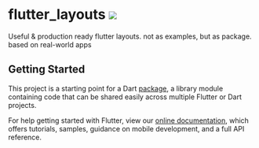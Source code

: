 # flutter_layouts [![](https://img.shields.io/badge/pub-latest-brightgreen)](https://pub.dev/packages/flutter_layouts)

Useful & production ready flutter layouts. not as examples, but as package. based on real-world apps 

## Getting Started

This project is a starting point for a Dart
[package](https://flutter.dev/developing-packages/),
a library module containing code that can be shared easily across
multiple Flutter or Dart projects.

For help getting started with Flutter, view our 
[online documentation](https://flutter.dev/docs), which offers tutorials, 
samples, guidance on mobile development, and a full API reference.
